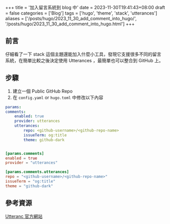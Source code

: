+++
title = '加入留言系統到 blog 中'
date = 2023-11-30T19:41:43+08:00
draft = false
categories = ['Blog']
tags = ['hugo', 'theme', 'stack', 'utterances']
aliases = ['/posts/hugo/2023_11_30_add_comment_into_hugo/', '/posts/hugo/2023_11_30_add_comment_into_hugo.html']
+++

## 前言

仔細看了一下 stack 這個主題還能加入什麼小工具，發現它支援很多不同的留言系統，在簡單比較之後決定使用 Utterances ，最簡單也可以整合到 GitHub 上。

## 步驟

1. 建立一個 Public GitHub Repo
2. 在 `config.yaml` or `hugo.toml` 中修改以下內容

```yaml
params:
comments:
    enabled: true
    provider: utterances
    utterances:
        repo: <github-username>/<github-repo-name>
        issueTerm: og:title
        theme: github-dark
```

```toml

[params.comments]
enabled = true
provider = "utterances"

[params.comments.utterances]
repo = "<github-username>/<github-repo-name>"
issueTerm = "og:title"
theme = "github-dark"
```

## 參考資源

[Utteranc 官方網站](https://utteranc.es/)
